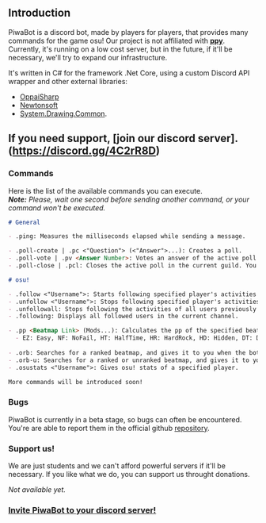 ## Introduction

PiwaBot is a discord bot, made by players for players, that provides many commands for the game osu! Our project is not affiliated with [**ppy**](https://ppy.sh). Currently, it's running on a low cost server, but in the future, if it'll be necessary, we'll try to expand our infrastructure. 

It's written in C# for the framework .Net Core, using a custom Discord API wrapper and other external libraries:
* [OppaiSharp](https://github.com/HoLLy-HaCKeR/OppaiSharp)
* [Newtonsoft](https://github.com/JamesNK/Newtonsoft.Json)
* [System.Drawing.Common](https://www.nuget.org/packages/System.Drawing.Common/).

## If you need support, [join our discord server].(https://discord.gg/4C2rR8D)

### Commands

Here is the list of the available commands you can execute. <br>
***Note:*** *Please, wait one second before sending another command, or your command won't be executed.*

```markdown
# General

- .ping: Measures the milliseconds elapsed while sending a message.

- .poll-create | .pc <"Question"> (<"Answer">...): Creates a poll.
- .poll-vote | .pv <Answer Number>: Votes an answer of the active poll in the current guild. 
- .poll-close | .pcl: Closes the active poll in the current guild. You must to be its creator or an administrator.

# osu!

- .follow <"Username">: Starts following specified player's activities in the current channel, for example: recent activities, S ranks and scores that are worth more than 100pp. 
- .unfollow <"Username">: Stops following specified player's activities in the current channel.
- .unfollowall: Stops following the activities of all users previously specified in the current channel.
- .following: Displays all followed users in the current channel.

- .pp <Beatmap Link> (Mods...): Calculates the pp of the specified beatmap. Optionally you can specify the mods typing them after the link, splitted by a space, using their abbreviations:
  - EZ: Easy, NF: NoFail, HT: HalfTime, HR: HardRock, HD: Hidden, DT: DoubleTime, NC: NightCore, FL: Flashlight, SO: SpunOut
  
- .orb: Searches for a ranked beatmap, and gives it to you when the bot finds one.
- .orb-u: Searches for a ranked or unranked beatmap, and gives it to you when the bot finds one.
- .osustats <"Username">: Gives osu! stats of a specified player.

More commands will be introduced soon!
```

### Bugs

PiwaBot is currently in a beta stage, so bugs can often be encountered. You're are able to report them in the official github [repository](https://github.com/Alexs4v/PiwaBot/issues).

### Support us!

We are just students and we can't afford powerful servers if it'll be necessary. If you like what we do, you can support us throught donations. 

*Not available yet.*

### [Invite PiwaBot to your discord server!](https://discordapp.com/api/oauth2/authorize?client_id=402190218679287811&permissions=519232&scope=bot)
